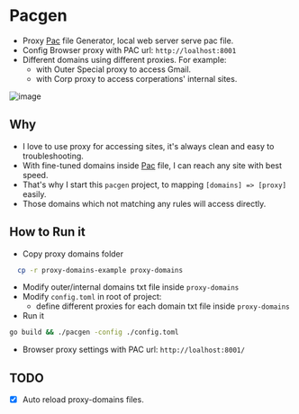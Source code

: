 # Pacgen

- Proxy [Pac](https://en.wikipedia.org/wiki/Proxy_auto-config) file Generator, local web server serve pac file.
- Config Browser proxy with PAC url: `http://loalhost:8001`
- Different domains using different proxies. For example:
  - with Outer Special proxy to access Gmail.
  - with Corp proxy to access corperations' internal sites.

![image](https://github.com/rmrf/pacgen/assets/42414/f83f0667-fcbd-4d5d-802f-394f871c172c)

## Why

- I love to use proxy for accessing sites, it's always clean and easy to troubleshooting.
- With fine-tuned domains inside [Pac](https://en.wikipedia.org/wiki/Proxy_auto-config) file, I can reach any site with best speed.
- That's why I start this `pacgen` project, to mapping `[domains] => [proxy]` easily.
- Those domains which not matching any rules will  access directly.

## How to Run it

- Copy proxy domains folder

```bash
  cp -r proxy-domains-example proxy-domains
```

- Modify outer/internal domains txt file inside `proxy-domains`
- Modify `config.toml` in root of project:
  - define different proxies for each domain txt file inside `proxy-domains`
- Run it

```bash
go build && ./pacgen -config ./config.toml
```

- Browser proxy settings with PAC url: `http://loalhost:8001/`

## TODO


- [x] Auto reload proxy-domains files.
